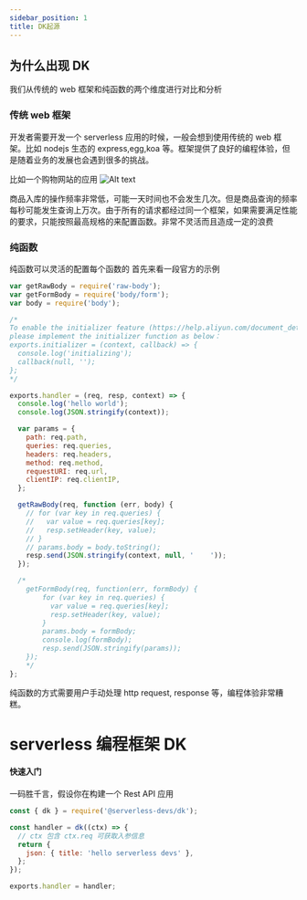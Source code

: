 ```yaml
---
sidebar_position: 1
title: DK起源
---
```


## 为什么出现 DK

我们从传统的 web 框架和纯函数的两个维度进行对比和分析

### 传统 web 框架

开发者需要开发一个 serverless 应用的时候，一般会想到使用传统的 web 框架。比如 nodejs 生态的 express,egg,koa 等。框架提供了良好的编程体验，但是随着业务的发展也会遇到很多的挑战。

比如一个购物网站的应用
![Alt text](https://img.alicdn.com/imgextra/i4/O1CN015upYXp1hHv9wmkAdu_!!6000000004253-2-tps-1408-636.png)

商品入库的操作频率非常低，可能一天时间也不会发生几次。但是商品查询的频率每秒可能发生查询上万次。由于所有的请求都经过同一个框架，如果需要满足性能的要求，只能按照最高规格的来配置函数。非常不灵活而且造成一定的浪费

### 纯函数

纯函数可以灵活的配置每个函数的
首先来看一段官方的示例

```js
var getRawBody = require('raw-body');
var getFormBody = require('body/form');
var body = require('body');

/*
To enable the initializer feature (https://help.aliyun.com/document_detail/156876.html)
please implement the initializer function as below：
exports.initializer = (context, callback) => {
  console.log('initializing');
  callback(null, '');
};
*/

exports.handler = (req, resp, context) => {
  console.log('hello world');
  console.log(JSON.stringify(context));

  var params = {
    path: req.path,
    queries: req.queries,
    headers: req.headers,
    method: req.method,
    requestURI: req.url,
    clientIP: req.clientIP,
  };

  getRawBody(req, function (err, body) {
    // for (var key in req.queries) {
    //   var value = req.queries[key];
    //   resp.setHeader(key, value);
    // }
    // params.body = body.toString();
    resp.send(JSON.stringify(context, null, '    '));
  });

  /*
    getFormBody(req, function(err, formBody) {
        for (var key in req.queries) {
          var value = req.queries[key];
          resp.setHeader(key, value);
        }
        params.body = formBody;
        console.log(formBody);
        resp.send(JSON.stringify(params));
    });
    */
};
```

纯函数的方式需要用户手动处理 http request, response 等，编程体验非常糟糕。

# serverless 编程框架 DK

#### 快速入门

一码胜千言，假设你在构建一个 Rest API 应用

```js
const { dk } = require('@serverless-devs/dk');

const handler = dk((ctx) => {
  // ctx 包含 ctx.req 可获取入参信息
  return {
    json: { title: 'hello serverless devs' },
  };
});

exports.handler = handler;
```
